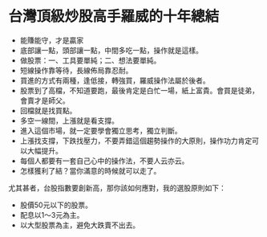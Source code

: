 # 台灣頂級炒股高手羅威的十年總結


- 能賺能守，才是贏家
- 底部讓一點，頭部讓一點，中間多吃一點，操作就是這樣。
- 做股票：一、工具要單純；二、想法要單純。
- 短線操作靠等待，長線佈局靠忍耐。
- 買進的方式有兩種，逢低接，轉強買，羅威操作法屬於後者。
- 股票到了高檔，不知道要跑，最後肯定是白忙一場，紙上富貴。會買是徒弟，會賣才是師父。
- 回檔就是找買點。
- 多空一線間，上漲就是看支撐。
- 進入這個市場，就一定要學會獨立思考，獨立判斷。
- 上漲找支撐，下跌找壓力，不要弄錯這個趨勢操作的大原則，操作功力肯定可以大幅提升。
- 每個人都要有一套自己心中的操作法，不要人云亦云。
- 怎樣獲利了結？當你滿意的時候就可以走了。

尤其甚者，台股指數要創新高，那你該如何應對，我的選股原則如下：

- 股價50元以下的股票。
- 配息以1～3元為主。
- 以大型股票為主，避免大跌賣不出去。